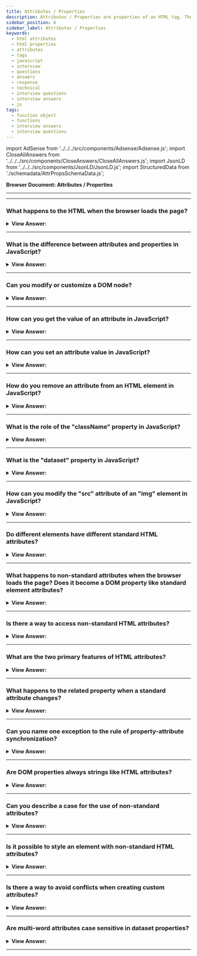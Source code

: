 ```yaml
---
title: Attributes / Properties
description: Attributes / Properties are properties of an HTML tag. They are used to add information to the tag and to control the behavior of the tag. Interview Questions
sidebar_position: 6
sidebar_label: Attributes / Properties
keywords:
  - html attributes
  - html properties
  - attributes
  - tags
  - javascript
  - interview
  - questions
  - answers
  - response
  - technical
  - interview questions
  - interview answers
  - js
tags:
  - function object
  - functions
  - interview answers
  - interview questions
---
```


import AdSense from '../../../src/components/Adsense/Adsense.js';
import CloseAllAnswers from '../../../src/components/CloseAnswers/CloseAllAnswers.js';
import JsonLD from '../../../src/components/JsonLD/JsonLD.js';
import StructuredData from './schemadata/AttrPropsSchemaData.js';

<JsonLD data={StructuredData} />

<head>
  <title>Attributes / Properties | JavaScript Frontend Interview</title>
</head>

**Browser Document: Attributes / Properties**

---

<AdSense />

---

<CloseAllAnswers />

### What happens to the HTML when the browser loads the page?

<details>
  <summary><strong>View Answer:</strong></summary>
  <div>
  <div><strong>Interview Response:</strong> The browser fetches the HTML, parses it into the Document Object Model (DOM), applies CSS styles, runs JavaScript, and then renders the final visual representation on the screen.
  </div>
  </div>
</details>

---

### What is the difference between attributes and properties in JavaScript?

<details>
  <summary><strong>View Answer:</strong></summary>
  <div>
  <div><strong>Interview Response:</strong> Attributes are defined on HTML elements and represent the initial state. Properties are in DOM objects, reflecting the current state of elements and can change over time.
  </div>
  </div>
</details>

---

### Can you modify or customize a DOM node?

<details>
  <summary><strong>View Answer:</strong></summary>
  <div>
  <div><strong>Interview Response:</strong> Yes, you can modify a DOM node. JavaScript allows you to change content, attributes, CSS styles, and even add or remove nodes to and from the DOM tree.</div><br />
  <div><strong>Technical Response:</strong> Because DOM nodes are ordinary JavaScript objects, we can modify them just like any other object. This object may change or add methods and attributes, as well as edit built-in prototypes such as Element.prototype and add new methods to all elements.</div><br />
  <div><strong className="codeExample">Code Example:</strong><br /><br />

  <div></div>

```js
// Property Creation
document.body.myData = {
  name: 'Caesar',
  title: 'Imperator',
};

console.log(document.body.myData.title); // Imperator

// Add new method
document.body.sayTagName = function () {
  console.log(this.tagName);
};

document.body.sayTagName();
// BODY (the value of "this" in the method is document.body)

// Add new method to all Elements
Element.prototype.sayHi = function () {
  console.log(`Hello, I'm ${this.tagName}`);
};

document.documentElement.sayHi(); // Hello, I'm HTML
document.body.sayHi(); // Hello, I'm BODY
```

---

:::note
DOM properties and methods behave just like those of regular JavaScript objects. They can have any value and are case-sensitive (write elem.nodeType, not elem.NoDeTyPe).
:::

  </div>
  </div>
</details>

---

### How can you get the value of an attribute in JavaScript?

<details>
  <summary><strong>View Answer:</strong></summary>
  <div>
  <div><strong>Interview Response:</strong> You can get the value of an attribute using the `getAttribute()` method on the element, passing the attribute name as the argument.
  </div>
  </div>
</details>

---

### How can you set an attribute value in JavaScript?

<details>
  <summary><strong>View Answer:</strong></summary>
  <div>
  <div><strong>Interview Response:</strong> You can set an attribute value using the `setAttribute()` method on the element, passing the attribute name and the new value as arguments.
  </div>
  </div>
</details>

---

### How do you remove an attribute from an HTML element in JavaScript?

<details>
  <summary><strong>View Answer:</strong></summary>
  <div>
  <div><strong>Interview Response:</strong> You can remove an attribute using the `removeAttribute()` method on the element, passing the attribute name as the argument.
  </div>
  </div>
</details>

---

### What is the role of the "className" property in JavaScript?

<details>
  <summary><strong>View Answer:</strong></summary>
  <div>
  <div><strong>Interview Response:</strong> The `className` property gets or sets the value of the `class` attribute, allowing you to manipulate CSS classes of an element.
  </div>
  </div>
</details>

---

### What is the "dataset" property in JavaScript?

<details>
  <summary><strong>View Answer:</strong></summary>
  <div>
  <div><strong>Interview Response:</strong> The `dataset` property is an object that holds all the custom data attributes (`data-*`) of an element, allowing easy access and manipulation.
  </div>
  </div>
</details>

---

### How can you modify the "src" attribute of an "img" element in JavaScript?

<details>
  <summary><strong>View Answer:</strong></summary>
  <div>
  <div><strong>Interview Response:</strong> To modify the `src` attribute, you can use the `setAttribute()` method or directly update the `src` property of the `img` element.
  </div>
  </div>
</details>

---

### Do different elements have different standard HTML attributes?

<details>
  <summary><strong>View Answer:</strong></summary>
  <div>
  <div><strong>Interview Response:</strong> Yes, different HTML elements have different standard attributes. For example, an "img" tag has "src" and "alt", while an anchor "a" tag has "href" and "target" attributes. We should note that a standard attribute for one element can be unknown for another. An example is the input element with a standard type attribute used to specify the input type.
    </div><br />
  <div><strong className="codeExample">Code Example:</strong><br /><br />

  <div></div>

```html
<body id="body" type="...">
  <input id="input" type="text" />
  <script>
    console.log(input.type); // text
    console.log(body.type);
    // undefined: DOM property not created, because it is non-standard
  </script>
</body>
```

---

:::note
The "type" attribute is standard for &#8249;input&#8250; (HTMLInputElement), but not for &#8249;body&#8250; (HTMLBodyElement). Standard attributes are described in the specification for the corresponding element class. So, if an attribute is non-standard, there will not be a DOM-property for it.
:::

  </div>
  </div>
</details>

---

### What happens to non-standard attributes when the browser loads the page? Does it become a DOM property like standard element attributes?

<details>
  <summary><strong>View Answer:</strong></summary>
  <div>
  <div><strong>Interview Response:</strong> Non-standard attributes don't become DOM properties directly, but they can be accessed via the "getAttribute" method or dataset for data-* attributes. They don't affect rendering unless used by JavaScript or CSS.
    </div><br />
  <div><strong>Technical Response:</strong> In HTML, tags may have attributes. When the browser parses the HTML to create DOM objects for tags, it recognizes standard attributes and creates DOM properties from them. In the case of non-standard attributes, DOM properties are created, and any invocation of those attributes returns undefined.<br /><br />
 The attribute exists, but it does not get defined as DOM property, which inevitably returns undefined.
    </div><br />
  <div><strong className="codeExample">Code Example:</strong><br /><br />

  <div></div>

```html
<body id="test" something="non-standard">
  <script>
    console.log(document.body.id); // test
    // non-standard attribute does not yield a property
    console.log(document.body.something); // undefined
  </script>
</body>
```

  </div>
  </div>
</details>

---

### Is there a way to access non-standard HTML attributes?

<details>
  <summary><strong>View Answer:</strong></summary>
  <div>
  <div><strong>Interview Response:</strong> Yes, you can access non-standard HTML attributes using JavaScript's "getAttribute" method or the "dataset" property for data-* attributes on the corresponding DOM object.
    </div><br />
  <div><strong>Technical Response:</strong> Yes, various JavaScript methods, such as hasAttribute, getAttribute, setAttribute, and removeAttribute, are used to access non-standard HTML attributes. These approaches work with precisely what is written in HTML. Additionally, elem.attributes may be used to read all attributes: a collection of objects that belong to the built-in Attr class, containing name and value properties.
    </div><br />
  <div><strong className="codeExample">Code Example:</strong><br /><br />

  <div></div>

```html
<body something="non-standard">
  <script>
    console.log(document.body.getAttribute('something')); // non-standard
  </script>
</body>
```

  </div>
  </div>
</details>

---

### What are the two primary features of HTML attributes?

<details>
  <summary><strong>View Answer:</strong></summary>
  <div>
  <div><strong>Interview Response:</strong> All HTML attributes have two essential features. Their name is case-insensitive (id is the same as ID), and their values are always strings.
    </div><br />
  <div><strong className="codeExample">Code Example:</strong><br /><br />

  <div></div>

```html
<body>
  <div id="elem" about="Elephant"></div>

  <script>
    console.log(elem.getAttribute('About')); // (1) 'Elephant', reading

    elem.setAttribute('Test', 123); // (2), writing

    console.log(elem.outerHTML); // (3), see if the attribute is in HTML (yes)

    for (let attr of elem.attributes) {
      // (4) list all
      console.log(`${attr.name} = ${attr.value}`);
    }
  </script>
</body>
```

  </div>
  </div>
</details>

---

### What happens to the related property when a standard attribute changes?

<details>
  <summary><strong>View Answer:</strong></summary>
  <div>
  <div><strong>Interview Response:</strong> When a standard attribute changes, the corresponding property is auto-updated, and vice versa, maintaining a synchronized state between them, but there are some exceptions to the rule. This behavior gets defined as property-attribute synchronization in JavaScript.
    </div><br />
  <div><strong className="codeExample">Code Example:</strong><br /><br />

  <div></div>

```html
<input />

<script>
  let input = document.querySelector('input');

  // attribute => property
  input.setAttribute('id', 'id');
  console.log(input.id); // id (updated)

  // property => attribute
  input.id = 'newId';
  console.log(input.getAttribute('id')); // newId (updated)
</script>
```

  </div>
  </div>
</details>

---

### Can you name one exception to the rule of property-attribute synchronization?

<details>
  <summary><strong>View Answer:</strong></summary>
  <div>
  <div><strong>Interview Response:</strong> One exclusion or exception is input.value can only synchronize from attribute to property, but not back. Changing the attribute value updates the property, but the property change does not affect the attribute.
    </div><br />
  <div><strong className="codeExample">Code Example:</strong><br /><br />

  <div></div>

```html
<script>
  let input = document.querySelector('input');

  // attribute => property
  input.setAttribute('value', 'text');
  console.log(input.value); // text

  // NOT property => attribute
  input.value = 'newValue';
  console.log(input.getAttribute('value')); // text (not updated!)
</script>
```

---

:::note
That “feature” may come in handy because the user actions may lead to value changes, and then after them, if we want to recover the “original” value from HTML, it is in the attribute.
:::

  </div>
  </div>
</details>

---

### Are DOM properties always strings like HTML attributes?

<details>
  <summary><strong>View Answer:</strong></summary>
  <div>
  <div><strong>Interview Response:</strong> No, DOM properties are not always strings because they have property types. They can be different types like boolean, object, or function, depending on the property. For instance, "classList" is an object, "disabled" is a boolean. For instance, the input.checked property (for checkboxes) is a Boolean (either checked or not checked). There are other examples. The style attribute is a string, but the style property is an object. Most properties are strings, however.
    </div><br />
  <div><strong className="codeExample">Code Example:</strong><br /><br />

  <div></div>

```html
<!-- CHECKBOX EXAMPLE -->
<input id="input" type="checkbox" checked />

<script>
  console.log(input.getAttribute('checked')); // the attribute value is: empty string
  console.log(input.checked); // the property value is: true
</script>

<!-- STYLE PROPERTY EXAMPLE -->
<div id="div" style="color:red;font-size:120%">Hello</div>

<script>
  // string
  console.log(div.getAttribute('style')); // color:red;font-size:120%

  // object
  console.log(div.style); // [object CSSStyleDeclaration]
  console.log(div.style.color); // red
</script>
```

  </div>
  </div>
</details>

---

### Can you describe a case for the use of non-standard attributes?

<details>
  <summary><strong>View Answer:</strong></summary>
  <div>
  <div><strong>Interview Response:</strong> We can use non-standard attributes to pass custom data from HTML to JavaScript or “mark” HTML elements for JavaScript. Non-standard attributes, especially data-* attributes are used to store extra information directly within an HTML element for later use in JavaScript, without affecting the presentation or semantics.
    </div><br />
  <div><strong className="codeExample">Code Example:</strong><br /><br />

  <div></div>

```html
<!-- mark the div to show "name" here -->
<div show-info="name"></div>
<!-- and age here -->
<div show-info="age"></div>

<script>
  // the code finds an element with the mark and shows what's requested
  let user = {
    name: 'Pete',
    age: 25,
  };

  for (let div of document.querySelectorAll('[show-info]')) {
    // insert the corresponding info into the field
    let field = div.getAttribute('show-info');
    div.innerHTML = user[field]; // first Pete into "name", then 25 into "age"
  }
</script>
```

  </div>
  </div>
</details>

---

### Is it possible to style an element with non-standard HTML attributes?

<details>
  <summary><strong>View Answer:</strong></summary>
  <div>
  <div><strong>Interview Response:</strong> Yes, we can use non-standard HTML attributes to style our elements. This change may be accomplished by acting on an element's class or id and modifying the styles. This approach works for both inline and external style sheets, and this is a much better way to handle the style based on the state of our elements.
    </div><br />
  <div><strong className="codeExample">Code Example:</strong><br /><br />

  <div></div>

```html
<style>
  /* styles rely on the custom attribute "order-state" */
  .order[order-state='new'] {
    color: green;
  }

  .order[order-state='pending'] {
    color: blue;
  }

  .order[order-state='canceled'] {
    color: red;
  }
</style>

<div class="order" order-state="new">A new order.</div>

<div class="order" order-state="pending">A pending order.</div>

<div class="order" order-state="canceled">A canceled order.</div>
```

---

:::warning
We should note that this is not exactly the recommended approach for implementing custom attributes in HTML.
:::

  </div>
  </div>
</details>

---

### Is there a way to avoid conflicts when creating custom attributes?

<details>
  <summary><strong>View Answer:</strong></summary>
  <div>
  <div><strong>Interview Response:</strong> Yes, to avoid conflicts, use the "data-*" prefix when creating custom attributes. This naming convention is specified by HTML standards for user-defined data attributes.
    </div><br />
  <div><strong>Technical Response:</strong> Yes, we should prepend custom attributes with the “data-*” attribute to avoid conflicts in your code. All attributes starting with “data-” are reserved for programmers’ use and available in the dataset property. The main reason to use the data attribute is if the standard attribute specification is updated. You can avoid any conflicts in your code. Using data-* attributes is a proper, safe way to pass custom data.
    </div><br />
  <div><strong className="codeExample">Code Example:</strong><br /><br />

  <div></div>

```html
<body data-about="Elephants">
  <script>
    console.log(document.body.dataset.about); // Elephants
  </script>
</body>
```

  </div>
  </div>
</details>

---

### Are multi-word attributes case sensitive in dataset properties?

<details>
  <summary><strong>View Answer:</strong></summary>
  <div>
  <div><strong>Interview Response:</strong> Yes, multi-word "data-*" attributes become camelCase properties in "dataset". For example, "data-my-attribute" becomes "dataset.myAttribute". HTML attributes are case-insensitive, but their dataset properties are not.
    </div><br />
  <div><strong className="codeExample">Code Example:</strong><br /><br />

  <div></div>

```html
<style>
  .order[data-order-state='new'] {
    color: green;
  }

  .order[data-order-state='pending'] {
    color: blue;
  }

  .order[data-order-state='canceled'] {
    color: red;
  }
</style>

<div id="order" class="order" data-order-state="new">A new order.</div>

<script>
  // read
  console.log(order.dataset.orderState); // new

  // modify
  order.dataset.orderState = 'pending'; // (*) camel case dataset property
</script>
```

  </div>
  </div>
</details>

---
